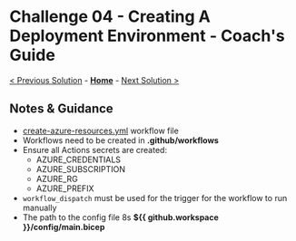 # Challenge 04 - Creating A Deployment Environment - Coach's Guide 

[< Previous Solution](./Solution-03.md) - **[Home](./README.md)** - [Next Solution >](./Solution-05.md)

## Notes & Guidance

- [create-azure-resources.yml](./Solutions/create-azure-resources.yml) workflow file
- Workflows need to be created in **.github/workflows**
- Ensure all Actions secrets are created:
  - AZURE_CREDENTIALS
  - AZURE_SUBSCRIPTION
  - AZURE_RG
  - AZURE_PREFIX
- `workflow_dispatch` must be used for the trigger for the workflow to run manually
- The path to the config file 8s **${{ github.workspace }}/config/main.bicep**
